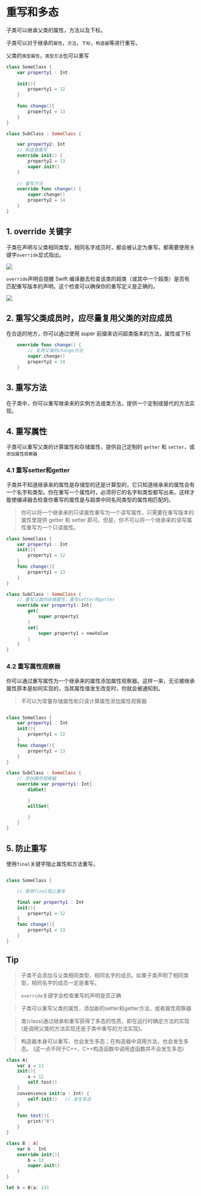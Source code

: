 # 重写和多态

子类可以继承父类的属性，方法以及下标。

子类可以对于继承的`属性`，`方法`，`下标`，`构造器`等进行重写。

父类的`类型属性`，`类型方法`也可以重写

```swift
class SomeClass {
    var property1 : Int
    
    init(){
        property1 = 12
    }
    
    func change(){
        property1 = 13
    }
}

class SubClass : SomeClass {

    var property2: Int
    // 构造器重写
    override init() {
        property2 = 13
        super.init()
    }
    
    // 重写方法
    override func change() {
        super.change()
        property2 = 14
    }
}
```

## 1. override 关键字

子类在声明与父类相同类型，相同名字成员时，都会被认定为重写。都需要使用关键字`override`显式指出。

![](https://pic.existorlive.cn/%E6%88%AA%E5%B1%8F2020-12-08%20%E4%B8%8B%E5%8D%8810.35.34.png)

`override`声明会提醒 Swift 编译器去检查该类的超类（或其中一个超类）是否有匹配重写版本的声明。这个检查可以确保你的重写定义是正确的。

![](https://pic.existorlive.cn/%E6%88%AA%E5%B1%8F2020-12-08%20%E4%B8%8B%E5%8D%8810.35.34.png)


## 2. 重写父类成员时，应尽量复用父类的对应成员

在合适的地方，你可以通过使用 super 前缀来访问超类版本的方法，属性或下标

```swift 
    override func change() {
        // 复用父类的change方法
        super.change()
        property2 = 14
    }
```

## 3. 重写方法

在子类中，你可以重写继承来的实例方法或类方法，提供一个定制或替代的方法实现。


## 4. 重写属性

子类可以重写父类的计算属性和存储属性，提供自己定制的 `getter` 和 `setter`，或`添加属性观察器`


### 4.1 重写setter和getter

子类并不知道继承来的属性是存储型的还是计算型的，它只知道继承来的属性会有一个名字和类型。你在重写一个属性时，必须将它的名字和类型都写出来。这样才能使编译器去检查你重写的属性是与超类中同名同类型的属性相匹配的。

> 你可以将一个继承来的只读属性重写为一个读写属性，只需要在重写版本的属性里提供 getter 和 setter 即可。但是，你不可以将一个继承来的读写属性重写为一个只读属性。

```swift
class SomeClass {
    var property1 : Int
    init(){
        property1 = 12
    }
    func change(){
        property1 = 13
    }
}

class SubClass : SomeClass {
    // 重写父类的存储属性，重写setter和getter
    override var property1: Int{
        get{
            super.property1
        }
        set{
            super.property1 = newValue
        }
    }
}
```

### 4.2 重写属性观察器

你可以通过重写属性为一个继承来的属性添加属性观察器。这样一来，无论被继承属性原本是如何实现的，当其属性值发生改变时，你就会被通知到。

> 不可以为常量存储属性和只读计算属性添加属性观察器

```swift

class SomeClass {
    var property1 : Int
    init(){
        property1 = 12
    }
    func change(){
        property1 = 13
    }
}

class SubClass : SomeClass {
    // 添加属性观察器
    override var property1: Int{
        didSet{

        }
        willSet{

        }
    }
}
```

## 5. 防止重写

使用`final`关键字阻止属性和方法重写。

```swift

class SomeClass {

    // 使用final阻止重写

    final var property1 : Int
    init(){
        property1 = 12
    }
    func change(){
        property1 = 13
    }
}

```


## Tip

> 子类不会添加与父类相同类型，相同名字的成员。如果子类声明了相同类型，相同名字的成员一定是重写。

> `override`关键字会检查重写的声明是否正确

> 子类可以重写父类的属性，添加新的setter和getter方法，或者属性观察器

> 类(class)通过继承和重写获得了多态的性质，即在运行时确定方法的实现(是调用父类的方法实现还是子类中重写的方法实现)。


> 构造器本身可以重写，也会发生多态；在构造器中调用方法，也会发生多态。
(这一点不同于C++，C++构造函数中调用虚函数并不会发生多态)

```swift
class A{
    var a = 11
    init(){
        a = 12
        self.test()
    }
    convenience init(a : Int) {
        self.init()   // 发生多态
    }
    
    func test(){
        print("A")
    }
}

class B : A{
    var b : Int
    override init(){
        b = 12
        super.init()
    }
}

let b = B(a: 13)
```

